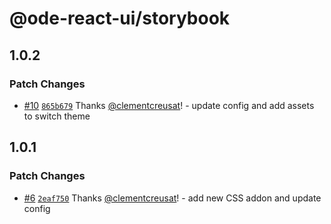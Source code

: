 # @ode-react-ui/storybook

## 1.0.2

### Patch Changes

- [#10](https://github.com/opendigitaleducation/ode-react-ui/pull/10) [`865b679`](https://github.com/opendigitaleducation/ode-react-ui/commit/865b679ef265a2cecfdd6d78bf13020701cfcd6f) Thanks [@clementcreusat](https://github.com/clementcreusat)! - update config and add assets to switch theme

## 1.0.1

### Patch Changes

- [#6](https://github.com/opendigitaleducation/ode-react-ui/pull/6) [`2eaf750`](https://github.com/opendigitaleducation/ode-react-ui/commit/2eaf7506b74ae23100053a70517330704de99783) Thanks [@clementcreusat](https://github.com/clementcreusat)! - add new CSS addon and update config
